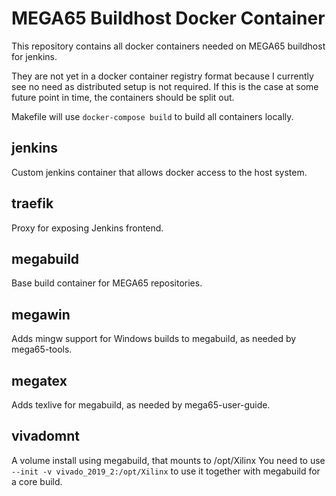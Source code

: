 # MEGA65 Buildhost Docker Container

This repository contains all docker containers needed on MEGA65 buildhost for jenkins.

They are not yet in a docker container registry format because I currently see no need as
distributed setup is not required. If this is the case at some future point in time, the
containers should be split out.

Makefile will use `docker-compose build` to build all containers locally.

## jenkins

Custom jenkins container that allows docker access to the host system.

## traefik

Proxy for exposing Jenkins frontend.

## megabuild

Base build container for MEGA65 repositories.

## megawin

Adds mingw support for Windows builds to megabuild, as needed by mega65-tools.

## megatex

Adds texlive for megabuild, as needed by mega65-user-guide.

## vivadomnt

A volume install using megabuild, that mounts to /opt/Xilinx
You need to use `--init -v vivado_2019_2:/opt/Xilinx` to use it together with megabuild for a core build.

